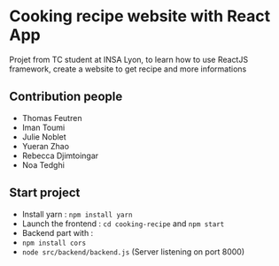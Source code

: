 # Cooking recipe website with React App

Projet from TC student at INSA Lyon, to learn how to use ReactJS framework, create a website to get recipe and more informations

## Contribution people
- Thomas Feutren
- Iman Toumi
- Julie Noblet
- Yueran Zhao
- Rebecca Djimtoingar
- Noa Tedghi

## Start project
- Install yarn : ```npm install yarn```
- Launch the frontend : ```cd cooking-recipe``` and ```npm start```
- Backend part with :
 - ```npm install cors```
 - ```node src/backend/backend.js``` (Server listening on port 8000)


